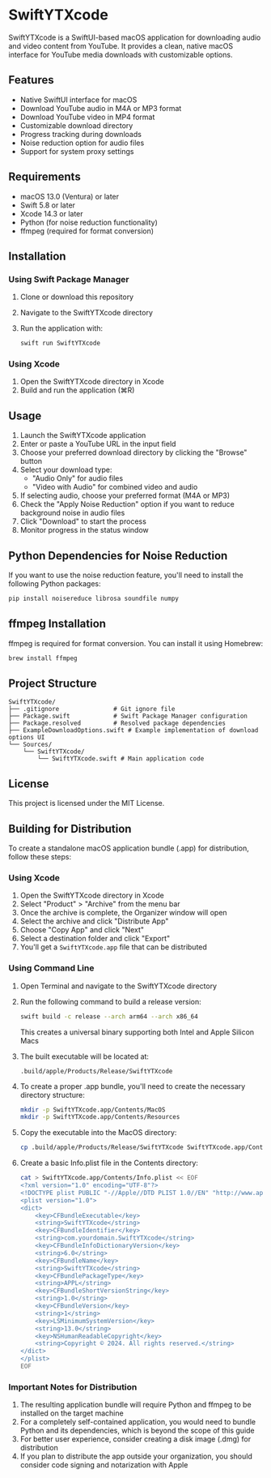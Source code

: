 # SwiftYTXcode

SwiftYTXcode is a SwiftUI-based macOS application for downloading audio and video content from YouTube. It provides a clean, native macOS interface for YouTube media downloads with customizable options.

## Features

- Native SwiftUI interface for macOS
- Download YouTube audio in M4A or MP3 format
- Download YouTube video in MP4 format
- Customizable download directory
- Progress tracking during downloads
- Noise reduction option for audio files
- Support for system proxy settings

## Requirements

- macOS 13.0 (Ventura) or later
- Swift 5.8 or later
- Xcode 14.3 or later
- Python (for noise reduction functionality)
- ffmpeg (required for format conversion)

## Installation

### Using Swift Package Manager

1. Clone or download this repository
2. Navigate to the SwiftYTXcode directory
3. Run the application with:
   
   ```bash
   swift run SwiftYTXcode
   ```

### Using Xcode

1. Open the SwiftYTXcode directory in Xcode
2. Build and run the application (⌘R)

## Usage

1. Launch the SwiftYTXcode application
2. Enter or paste a YouTube URL in the input field
3. Choose your preferred download directory by clicking the "Browse" button
4. Select your download type:
   - "Audio Only" for audio files
   - "Video with Audio" for combined video and audio
5. If selecting audio, choose your preferred format (M4A or MP3)
6. Check the "Apply Noise Reduction" option if you want to reduce background noise in audio files
7. Click "Download" to start the process
8. Monitor progress in the status window

## Python Dependencies for Noise Reduction

If you want to use the noise reduction feature, you'll need to install the following Python packages:

```bash
pip install noisereduce librosa soundfile numpy
```

## ffmpeg Installation

ffmpeg is required for format conversion. You can install it using Homebrew:

```bash
brew install ffmpeg
```

## Project Structure

```
SwiftYTXcode/
├── .gitignore               # Git ignore file
├── Package.swift            # Swift Package Manager configuration
├── Package.resolved         # Resolved package dependencies
├── ExampleDownloadOptions.swift # Example implementation of download options UI
└── Sources/
    └── SwiftYTXcode/
        └── SwiftYTXcode.swift # Main application code
```

## License

This project is licensed under the MIT License.

## Building for Distribution

To create a standalone macOS application bundle (.app) for distribution, follow these steps:

### Using Xcode

1. Open the SwiftYTXcode directory in Xcode
2. Select "Product" > "Archive" from the menu bar
3. Once the archive is complete, the Organizer window will open
4. Select the archive and click "Distribute App"
5. Choose "Copy App" and click "Next"
6. Select a destination folder and click "Export"
7. You'll get a `SwiftYTXcode.app` file that can be distributed

### Using Command Line

1. Open Terminal and navigate to the SwiftYTXcode directory
2. Run the following command to build a release version:
   
   ```bash
   swift build -c release --arch arm64 --arch x86_64
   ```
   This creates a universal binary supporting both Intel and Apple Silicon Macs
3. The built executable will be located at:
   
   ```
   .build/apple/Products/Release/SwiftYTXcode
   ```
4. To create a proper .app bundle, you'll need to create the necessary directory structure:
   
   ```bash
   mkdir -p SwiftYTXcode.app/Contents/MacOS
   mkdir -p SwiftYTXcode.app/Contents/Resources
   ```
5. Copy the executable into the MacOS directory:
   
   ```bash
   cp .build/apple/Products/Release/SwiftYTXcode SwiftYTXcode.app/Contents/MacOS/
   ```
6. Create a basic Info.plist file in the Contents directory:
   
   ```bash
   cat > SwiftYTXcode.app/Contents/Info.plist << EOF
   <?xml version="1.0" encoding="UTF-8"?>
   <!DOCTYPE plist PUBLIC "-//Apple//DTD PLIST 1.0//EN" "http://www.apple.com/DTDs/PropertyList-1.0.dtd">
   <plist version="1.0">
   <dict>
       <key>CFBundleExecutable</key>
       <string>SwiftYTXcode</string>
       <key>CFBundleIdentifier</key>
       <string>com.yourdomain.SwiftYTXcode</string>
       <key>CFBundleInfoDictionaryVersion</key>
       <string>6.0</string>
       <key>CFBundleName</key>
       <string>SwiftYTXcode</string>
       <key>CFBundlePackageType</key>
       <string>APPL</string>
       <key>CFBundleShortVersionString</key>
       <string>1.0</string>
       <key>CFBundleVersion</key>
       <string>1</string>
       <key>LSMinimumSystemVersion</key>
       <string>13.0</string>
       <key>NSHumanReadableCopyright</key>
       <string>Copyright © 2024. All rights reserved.</string>
   </dict>
   </plist>
   EOF
   ```

### Important Notes for Distribution

1. The resulting application bundle will require Python and ffmpeg to be installed on the target machine
2. For a completely self-contained application, you would need to bundle Python and its dependencies, which is beyond the scope of this guide
3. For better user experience, consider creating a disk image (.dmg) for distribution
4. If you plan to distribute the app outside your organization, you should consider code signing and notarization with Apple
